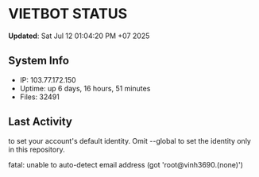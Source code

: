 # VIETBOT STATUS
**Updated**: Sat Jul 12 01:04:20 PM +07 2025

## System Info
- IP: 103.77.172.150
- Uptime: up 6 days, 16 hours, 51 minutes
- Files: 32491

## Last Activity

to set your account's default identity.
Omit --global to set the identity only in this repository.

fatal: unable to auto-detect email address (got 'root@vinh3690.(none)')
